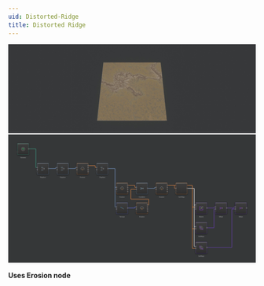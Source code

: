 ```yaml
---
uid: Distorted-Ridge
title: Distorted Ridge
---
```


![](../Images/Viewport/Distorted-Ridge.jpg)
![](../Images/Graph/Distorted-Ridge.png)

**Uses Erosion node**